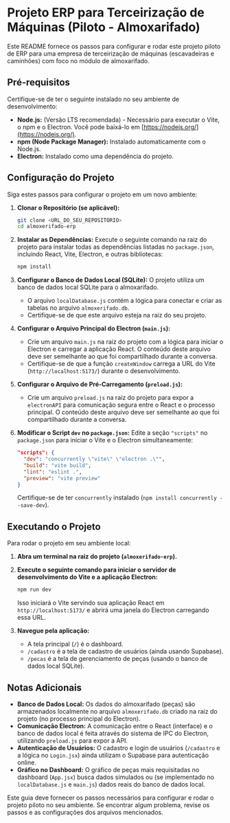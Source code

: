 # Projeto ERP para Terceirização de Máquinas (Piloto - Almoxarifado)

Este README fornece os passos para configurar e rodar este projeto piloto de ERP para uma empresa de terceirização de máquinas (escavadeiras e caminhões) com foco no módulo de almoxarifado.

## Pré-requisitos

Certifique-se de ter o seguinte instalado no seu ambiente de desenvolvimento:

* **Node.js:** (Versão LTS recomendada) - Necessário para executar o Vite, o npm e o Electron. Você pode baixá-lo em [https://nodejs.org/](https://nodejs.org/).
* **npm (Node Package Manager):** Instalado automaticamente com o Node.js.
* **Electron:** Instalado como uma dependência do projeto.

## Configuração do Projeto

Siga estes passos para configurar o projeto em um novo ambiente:

1.  **Clonar o Repositório (se aplicável):**
    ```bash
    git clone <URL_DO_SEU_REPOSITÓRIO>
    cd almoxerifado-erp
    ```

2.  **Instalar as Dependências:**
    Execute o seguinte comando na raiz do projeto para instalar todas as dependências listadas no `package.json`, incluindo React, Vite, Electron, e outras bibliotecas:
    ```bash
    npm install
    ```

3.  **Configurar o Banco de Dados Local (SQLite):**
    O projeto utiliza um banco de dados local SQLite para o almoxarifado.
    * O arquivo `localDatabase.js` contém a lógica para conectar e criar as tabelas no arquivo `almoxerifado.db`.
    * Certifique-se de que este arquivo esteja na raiz do seu projeto.

4.  **Configurar o Arquivo Principal do Electron (`main.js`):**
    * Crie um arquivo `main.js` na raiz do projeto com a lógica para iniciar o Electron e carregar a aplicação React. O conteúdo deste arquivo deve ser semelhante ao que foi compartilhado durante a conversa.
    * Certifique-se de que a função `createWindow` carrega a URL do Vite (`http://localhost:5173/`) durante o desenvolvimento.

5.  **Configurar o Arquivo de Pré-Carregamento (`preload.js`):**
    * Crie um arquivo `preload.js` na raiz do projeto para expor a `electronAPI` para comunicação segura entre o React e o processo principal. O conteúdo deste arquivo deve ser semelhante ao que foi compartilhado durante a conversa.

6.  **Modificar o Script `dev` no `package.json`:**
    Edite a seção `"scripts"` no `package.json` para iniciar o Vite e o Electron simultaneamente:
    ```json
    "scripts": {
      "dev": "concurrently \"vite\" \"electron .\"",
      "build": "vite build",
      "lint": "eslint .",
      "preview": "vite preview"
    }
    ```
    Certifique-se de ter `concurrently` instalado (`npm install concurrently --save-dev`).

## Executando o Projeto

Para rodar o projeto em seu ambiente local:

1.  **Abra um terminal na raiz do projeto (`almoxerifado-erp`).**
2.  **Execute o seguinte comando para iniciar o servidor de desenvolvimento do Vite e a aplicação Electron:**
    ```bash
    npm run dev
    ```

    Isso iniciará o Vite servindo sua aplicação React em `http://localhost:5173/` e abrirá uma janela do Electron carregando essa URL.

3.  **Navegue pela aplicação:**
    * A tela principal (`/`) é o dashboard.
    * `/cadastro` é a tela de cadastro de usuários (ainda usando Supabase).
    * `/pecas` é a tela de gerenciamento de peças (usando o banco de dados local SQLite).

## Notas Adicionais

* **Banco de Dados Local:** Os dados do almoxarifado (peças) são armazenados localmente no arquivo `almoxerifado.db` criado na raiz do projeto (no processo principal do Electron).
* **Comunicação Electron:** A comunicação entre o React (interface) e o banco de dados local é feita através do sistema de IPC do Electron, utilizando `preload.js` para expor a API.
* **Autenticação de Usuários:** O cadastro e login de usuários (`/cadastro` e a lógica no `Login.jsx`) ainda utilizam o Supabase para autenticação online.
* **Gráfico no Dashboard:** O gráfico de peças mais requisitadas no dashboard (`App.jsx`) busca dados simulados ou (se implementado no `localDatabase.js` e `main.js`) dados reais do banco de dados local.

Este guia deve fornecer os passos necessários para configurar e rodar o projeto piloto no seu ambiente. Se encontrar algum problema, revise os passos e as configurações dos arquivos mencionados.